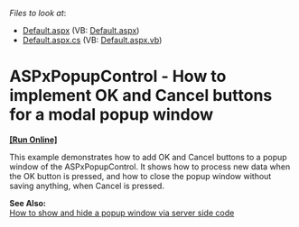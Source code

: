 <!-- default file list -->
*Files to look at*:

* [Default.aspx](./CS/PopupInputForm/Default.aspx) (VB: [Default.aspx](./VB/PopupInputForm/Default.aspx))
* [Default.aspx.cs](./CS/PopupInputForm/Default.aspx.cs) (VB: [Default.aspx.vb](./VB/PopupInputForm/Default.aspx.vb))
<!-- default file list end -->
# ASPxPopupControl - How to implement OK and Cancel buttons for a modal popup window
<!-- run online -->
**[[Run Online]](https://codecentral.devexpress.com/e493/)**
<!-- run online end -->


<p>This example demonstrates how to add OK and Cancel buttons to a popup window of the ASPxPopupControl. It shows how to process new data when the OK button is pressed, and how to close the popup window without saving anything, when Cancel is pressed.</p><p><strong>See Also:</strong><br />
<a href="https://www.devexpress.com/Support/Center/p/E499">How to show and hide a popup window via server side code</a></p>

<br/>


